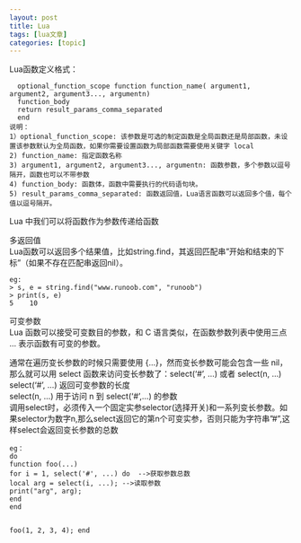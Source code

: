 ```yaml
---
layout: post
title: Lua 
tags: [lua文章]
categories: [topic]
---
```

<p>  Lua函数定义格式：</p>
<pre><code>  optional_function_scope function function_name( argument1, argument2, argument3..., argumentn)
  function_body
  return result_params_comma_separated
  end
说明：
1）optional_function_scope: 该参数是可选的制定函数是全局函数还是局部函数，未设置该参数默认为全局函数，如果你需要设置函数为局部函数需要使用关键字 local
2) function_name: 指定函数名称
3) argument1, argument2, argument3..., argumentn: 函数参数，多个参数以逗号隔开，函数也可以不带参数
4) function_body: 函数体，函数中需要执行的代码语句块。
5) result_params_comma_separated: 函数返回值，Lua语言函数可以返回多个值，每个值以逗号隔开。
</code></pre><p>Lua 中我们可以将函数作为参数传递给函数</p>
<p>多返回值<br/>   Lua函数可以返回多个结果值，比如string.find，其返回匹配串”开始和结束的下标”（如果不存在匹配串返回nil）。</p>
<pre><code>eg:
&gt; s, e = string.find(&#34;www.runoob.com&#34;, &#34;runoob&#34;)
&gt; print(s, e)
5    10
</code></pre><p>可变参数<br/>   Lua 函数可以接受可变数目的参数，和 C 语言类似，在函数参数列表中使用三点 … 表示函数有可变的参数。</p>
<p>  通常在遍历变长参数的时候只需要使用 {…}，然而变长参数可能会包含一些 nil，那么就可以用 select 函数来访问变长参数了：select(‘#’, …) 或者 select(n, …)<br/>select(‘#’, …) 返回可变参数的长度<br/>select(n, …) 用于访问 n 到 select(‘#’,…) 的参数<br/>调用select时，必须传入一个固定实参selector(选择开关)和一系列变长参数。如果selector为数字n,那么select返回它的第n个可变实参，否则只能为字符串”#”,这样select会返回变长参数的总数</p>
<pre><code>eg：
do
function foo(...)
for i = 1, select(&#39;#&#39;, ...) do  --&gt;获取参数总数
local arg = select(i, ...); --&gt;读取参数
print(&#34;arg&#34;, arg);
end
end

foo(1, 2, 3, 4);
end
</code></pre>